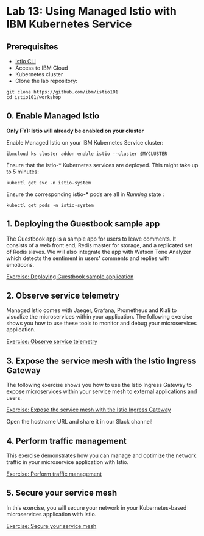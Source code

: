 # Lab 13: Using Managed Istio with IBM Kubernetes Service

## Prerequisites

- [Istio CLI](https://istio.io/latest/docs/ops/diagnostic-tools/istioctl/)
- Access to IBM Cloud
- Kubernetes cluster
- Clone the lab repository:
```
git clone https://github.com/ibm/istio101
cd istio101/workshop
```

## 0. Enable Managed Istio

**Only FYI: Istio will already be enabled on your cluster**

Enable Managed Istio on your IBM Kubernetes Service cluster:

    ibmcloud ks cluster addon enable istio --cluster $MYCLUSTER

Ensure that the istio-* Kubernetes services are deployed. This might take up to 5 minutes:

    kubectl get svc -n istio-system

Ensure the corresponding istio-* pods are all in *Running* state :

    kubectl get pods -n istio-system


## 1. Deploying the Guestbook sample app

The Guestbook app is a sample app for users to leave comments. It consists of a web front end, Redis master for storage, and a replicated set of Redis slaves. We will also integrate the app with Watson Tone Analyzer which detects the sentiment in users' comments and replies with emoticons.

[Exercise: Deploying Guestbook sample application](https://github.com/IBM/istio101/blob/master/workshop/exercise-3/README.md)


## 2. Observe service telemetry

Managed Istio comes with Jaeger, Grafana, Prometheus and Kiali to visualize the microservices within your application. The following exercise shows you how to use these tools to monitor and debug your microservices application.

[Exercise: Observe service telemetry](https://github.com/IBM/istio101/blob/master/workshop/exercise-4/README.md)


## 3. Expose the service mesh with the Istio Ingress Gateway

The following exercise shows you how to use the Istio Ingress Gateway to expose microservices within your service mesh to external applications and users.

[Exercise: Expose the service mesh with the Istio Ingress Gateway](https://github.com/IBM/istio101/blob/master/workshop/exercise-5/README.md)

Open the hostname URL and share it in our Slack channel! 


## 4. Perform traffic management

This exercise demonstrates how you can manage and optimize the network traffic in your microservice application with Istio.

[Exercise: Perform traffic management](https://github.com/IBM/istio101/blob/master/workshop/exercise-6/README.md)


## 5. Secure your service mesh

In this exercise, you will secure your network in your Kubernetes-based microservices application with Istio.

[Exercise: Secure your service mesh](https://github.com/IBM/istio101/blob/master/workshop/exercise-7/README.md)
